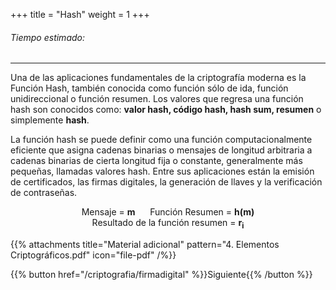 +++
title = "Hash"
weight = 1
+++

###### Tiempo estimado:

---

Una de las aplicaciones fundamentales de la criptografía moderna es la Función Hash, también conocida como función sólo de ida, función unidireccional o función resumen. Los valores que regresa una función hash son conocidos como: **valor hash, código hash, hash sum, resumen** o simplemente **hash**.

La función hash se puede definir como una función computacionalmente eficiente que asigna cadenas binarias o mensajes de longitud arbitraria a cadenas binarias de cierta longitud fija o constante, generalmente más pequeñas, llamadas valores hash. Entre sus aplicaciones están la emisión de certificados, las firmas digitales, la generación de llaves y la verificación de contraseñas.

<center>Mensaje = <b>m</b>&nbsp;&nbsp;&nbsp;&nbsp;&nbsp;&nbsp;Función Resumen = <b>h(m)</b></center>


<center>Resultado de la función resumen = <b>r<sub>i</sub></b></center>

{{% attachments title="Material adicional" pattern="4. Elementos Criptográficos.pdf"  icon="file-pdf" /%}}

{{% button href="/criptografia/firmadigital" %}}Siguiente{{% /button %}}